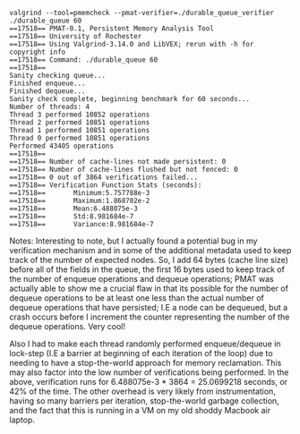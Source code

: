 ```
valgrind --tool=pmemcheck --pmat-verifier=./durable_queue_verifier ./durable_queue 60
==17518== PMAT-0.1, Persistent Memory Analysis Tool
==17518== University of Rochester
==17518== Using Valgrind-3.14.0 and LibVEX; rerun with -h for copyright info
==17518== Command: ./durable_queue 60
==17518==
Sanity checking queue...
Finished enqueue...
Finished dequeue...
Sanity check complete, beginning benchmark for 60 seconds...
Number of threads: 4
Thread 3 performed 10852 operations
Thread 2 performed 10851 operations
Thread 1 performed 10851 operations
Thread 0 performed 10851 operations
Performed 43405 operations
==17518==
==17518== Number of cache-lines not made persistent: 0
==17518== Number of cache-lines flushed but not fenced: 0
==17518== 0 out of 3864 verifications failed...
==17518== Verification Function Stats (seconds):
==17518==       Minimum:5.757788e-3
==17518==       Maximum:1.868702e-2
==17518==       Mean:6.488075e-3
==17518==       Std:8.981684e-7
==17518==       Variance:8.981684e-7
```
 
Notes: Interesting to note, but I actually found a potential bug in my verification mechanism and in some of the additional metadata used to keep track of the number of expected nodes. So, I add 64 bytes (cache line size) before all of the fields in the queue, the first 16 bytes used to keep track of the number of enqueue operations and dequeue operations; PMAT was actually able to show me a crucial flaw in that its possible for the number of dequeue operations to be at least one less than the actual number of dequeue operations that have persisted; I.E a node can be dequeued, but a crash occurs before I increment the counter representing the number of the dequeue operations. Very cool!
 
Also I had to make each thread randomly performed enqueue/dequeue in lock-step (I.E a barrier at beginning of each iteration of the loop) due to needing to have a stop-the-world approach for memory reclamation. This may also factor into the low number of verifications being performed. In the above, verification runs for 6.488075e-3 * 3864 = 25.0699218 seconds, or 42% of the time. The other overhead is very likely from instrumentation, having so many barriers per iteration, stop-the-world garbage collection, and the fact that this is running in a VM on my old shoddy Macbook air laptop.
 